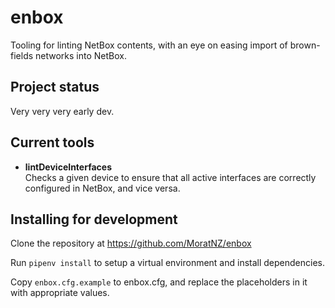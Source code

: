 # enbox

Tooling for linting NetBox contents, with an eye on easing import of brown-fields networks into NetBox.

## Project status

Very very very early dev.

## Current tools

- **lintDeviceInterfaces**  
  Checks a given device to ensure that all active interfaces are correctly configured in NetBox, and vice versa.

## Installing for development

Clone the repository at https://github.com/MoratNZ/enbox

Run `pipenv install` to setup a virtual environment and install dependencies.

Copy `enbox.cfg.example` to enbox.cfg, and replace the placeholders in it with appropriate values.
